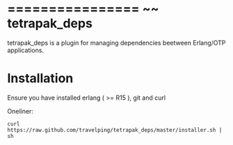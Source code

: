 ================
~~ tetrapak_deps
================

tetrapak_deps is a plugin for managing dependencies beetween Erlang/OTP applications.

Installation
============

Ensure you have installed erlang ( >= R15 ), git and curl

Oneliner:

    curl https://raw.github.com/travelping/tetrapak_deps/master/installer.sh | sh
